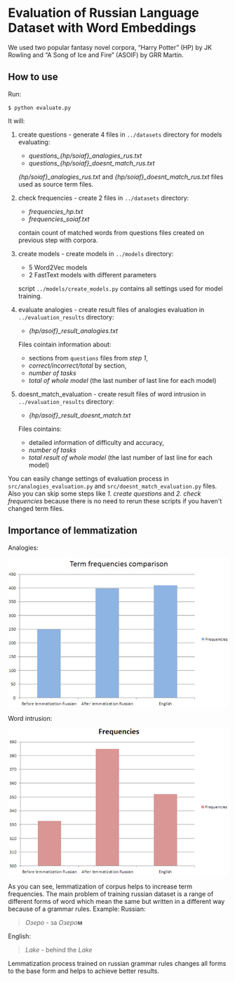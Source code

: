 
# Evaluation of Russian Language Dataset with Word Embeddings

We used two popular fantasy novel corpora, “Harry Potter” (HP) by JK Rowling and “A Song of Ice and Fire” (ASOIF) by GRR Martin.

## How to use

Run:
```
$ python evaluate.py
```
It will:

 1. create questions - generate 4 files in ```../datasets```  directory for models evaluating: 
	 - *questions_{hp/soiaf}_analogies_rus.txt* 
	 -  *questions_{hp/soiaf}_doesnt_match_rus.txt*
	
	*{hp/soiaf}_analogies_rus.txt* and *{hp/soiaf}_doesnt_match_rus.txt* files used as source term files.

 2. check frequencies - create 2 files in ```../datasets```  directory: 
	 - *frequencies_hp.txt*
	 - *frequencies_soiaf.txt* 
	  
	contain count of matched words from questions files created on previous step with corpora.

 3. create models - create models in  ```../models```  directory: 
	 - 5 Word2Vec models
	 - 2 FastText models with different parameters

	script ```../models/create_models.py``` contains all settings used for model training.
	
 4. evaluate analogies - create result files of analogies evaluation in  ```../evaluation_results```  directory: 
	 -	*{hp/asoif}_result_analogies.txt*

	Files cointain information about:
	- sections from ```questions``` files from *step 1*,
	-  *correct/incorrect/total* by section, 
	- *number of tasks* 
	-  *total of whole model* (the last number of last line for each model)

 5. doesnt_match_evaluation - create result files of word intrusion in  ```../evaluation_results```  directory: 
	 -	*{hp/asoif}_result_doesnt_match.txt*

	Files cointains:
	- detailed information of difficulty and accuracy,
	- *number of tasks* 
	-  *total result of whole model* (the last number of last line for each model)

You can easily change settings of evaluation process in ```src/analogies_evaluation.py``` and ```src/doesnt_match_evaluation.py``` files.
Also you can skip some steps like *1. create questions* and  *2. check frequencies* because there is no need to rerun these scripts if you haven't changed term files.

## Importance of lemmatization
Analogies:

![Check frequencies comparison](https://github.com/DenisRomashov/nlp2018_hp_asoif_rus/blob/master/md_sources/check_frequencies_comparison.png)

Word intrusion:

![Check frequencies comparison](https://github.com/DenisRomashov/nlp2018_hp_asoif_rus/blob/master/md_sources/check_frequencies_comparison_doesnt_match.png)

As you can see, lemmatization of corpus helps to increase term frequencies. The main problem of training russian dataset is a range of different forms of word which mean the same but written in a different way because of a grammar rules. Example:
Russian:
> *Озеро* - за *Озеро***м**

English:

> *Lake* - behind the *Lake*

Lemmatization process trained on russian grammar rules changes all forms to the base form and helps to achieve better results.
